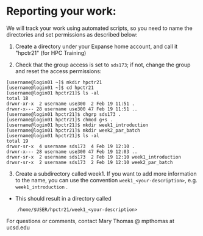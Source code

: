 # Reporting your work:
We will track your work using automated scripts, so you need to name the directories and set 
permissions as described below:

1. Create a directory under your Expanse home account, and call it "hpctr21" (for HPC Training)

2. Check that the group access is set to ``sds173``; if not, change the group and reset the access permissions:

```
[username@login01 ~]$ mkdir hpctr21
[username@login01 ~]$ cd hpctr21
[username@login01 hpctr21]$ ls -al
total 18
drwxr-xr-x  2 username use300  2 Feb 19 11:51 .
drwxr-x--- 28 username use300 47 Feb 19 11:51 ..
[username@login01 hpctr21]$ chgrp sds173 .
[username@login01 hpctr21]$ chmod g+s .
[username@login01 hpctr21]$ mkdir week1_introduction
[username@login01 hpctr21]$ mkdir week2_par_batch
[username@login01 hpctr21]$ ls -al
total 19
drwxr-sr-x  4 username sds173  4 Feb 19 12:10 .
drwxr-x--- 28 username use300 47 Feb 19 12:03 ..
drwxr-sr-x  2 username sds173  2 Feb 19 12:10 week1_introduction
drwxr-sr-x  2 username sds173  2 Feb 19 12:10 week2_par_batch
```

3. Create a subdirectory called week1. If you want to add more information to the name, you can
use the convention `week1_<your-description>`, e.g. `week1_introduction` .
* This should result in a directory called 
```
	/home/$USER/hpctr21/week1_<your-description>
```

For questions or comments, contact Mary Thomas @ mpthomas  at  ucsd.edu
